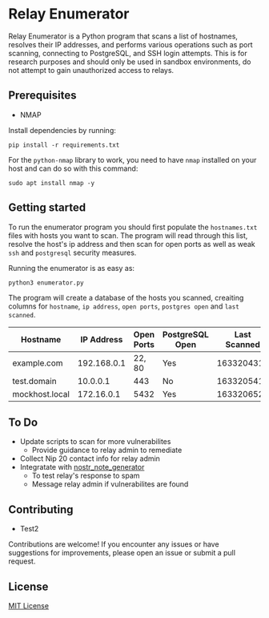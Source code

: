 # Relay Enumerator

Relay Enumerator is a Python program that scans a list of hostnames, resolves their IP addresses, and performs various operations such as port scanning, connecting to PostgreSQL, and SSH login attempts. This is for research purposes and should only be used in sandbox environments, do not attempt to gain unauthorized access to relays.

## Prerequisites

* NMAP

Install dependencies by running:

```
pip install -r requirements.txt
```
For the `python-nmap` library to work, you need to have `nmap` installed on your host and can do so with this command:
```
sudo apt install nmap -y
```

## Getting started

To run the enumerator program you should first populate the `hostnames.txt` files with hosts you want to scan. The program will read through this list, resolve the host's ip address and then scan for open ports as well as weak `ssh` and `postgresql` security measures.

Running the enumerator is as easy as:

```
python3 enumerator.py
```

The program will create a database of the hosts you scanned, creaiting columns for  `hostname`, `ip address`, `open ports`, `postgres open` and `last scanned`.


Hostname             | IP Address     | Open Ports | PostgreSQL Open | Last Scanned
---------------------|----------------|------------|-----------------|--------------
example.com          | 192.168.0.1    | 22, 80     | Yes             | 1633204314
test.domain          | 10.0.0.1       | 443        | No              | 1633205412
mockhost.local       | 172.16.0.1     | 5432       | Yes             | 1633206523

## To Do
* Update scripts to scan for more vulnerabilites
    * Provide guidance to relay admin to remediate
* Collect Nip 20 contact info for relay admin
* Integratate with [nostr_note_generator](https://github.com/UTXOnly/nostr_note_generator)
    * To test relay's response to spam
    * Message relay admin if vulnerabilites are found

## Contributing
* Test2

Contributions are welcome! If you encounter any issues or have suggestions for improvements, please open an issue or submit a pull request.

## License

[MIT License](https://opensource.org/license/mit/)

